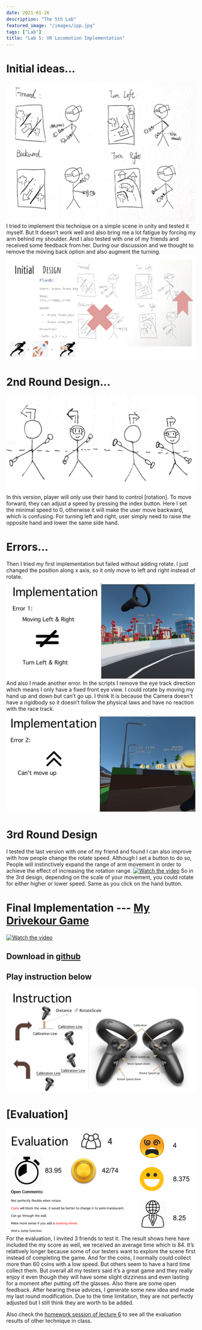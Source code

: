 ```yaml
---
date: 2021-01-26
description: "The 5th Lab"
featured_image: "/images/ipp.jpg"
tags: ["Lab"]
title: "Lab 5: VR Locomotion Implementation"
---
```


# Initial ideas...
![rocketer](/images/courses/igd301/P4/rocketer.JPG)  
I tried to implement this technique on a simple scene in unity and tested it myself.  But It doesn’t work well and also bring me a lot fatigue by forcing my arm behind my shoulder. And I also tested with one of my friends and received some feedback from her. During our discussion and we thought to remove the moving back option and also augment the turning. 
![rocketer](/images/courses/igd301/P5/initial.png)   
# 2nd Round Design...
![drive](/images/courses/igd301/P5/2nd.JPG)   
In this version, player will only use their hand to control [rotation]. To move forward, they can adjust a speed by pressing the index button. Here I set the minimal speed to 0, otherwise it will make the user move backward, which is confusing.
For turning left and right, user simply need to raise the opposite hand and lower the same side hand. 
# Errors...
Then I tried my first implementation but failed without adding rotate. I just changed the position along x axis, so it only move to left and right instead of rotate.
![err](/images/courses/igd301/P5/error1.png)   
And also I made another error. In the scripts I remove the eye track direction which means I only have a fixed front eye view. I could rotate by moving my hand up and down but can’t go up. I think It is because the Camera doesn't have a rigidbody so it doesn’t follow the physical laws and have no reaction with the race track.
![err](/images/courses/igd301/P5/error2.png)   
# 3rd Round Design
I tested the last version with one of my friend and found I can also improve with how people change the rotate speed. Although I set a button to do so, People will instinctively expand the range of arm movement in order to achieve the effect of increasing the rotation range.
[![Watch the video](http://img.youtube.com/vi/OVQjoorfXuc/0.jpg)](https://youtu.be/OVQjoorfXuc)
So in the 3rd design, depending on the scale of your movement, you could rotate for either higher or lower speed.  Same as you click on the hand button.


# Final Implementation --- [My Drivekour Game](https://www.youtube.com/watch?v=wKmwVckSEc8)
[![Watch the video](http://img.youtube.com/vi/wKmwVckSEc8/0.jpg)](https://www.youtube.com/watch?v=wKmwVckSEc8)

## Download in [github](https://github.com/winsa24/VRParkou)
## Play instruction below
![ins](/images/courses/igd301/P5/instruction.png)  

# [Evaluation]
![eva](/images/courses/igd301/L6/myEva.png) 
For the evaluation, I invited 3 friends to test it. The result shows here have included the my score as well, we received an average time which is 84. It’s relatively longer because some of our testers want to explore the scene first instead of completing the game. 
And for the coins, I normally could collect more than 60 coins with a low speed. But others seem to have a hard time collect them. 
But overall all my testers said it’s a great game and they really enjoy it even though they will have some slight dizziness and even lasting for a moment after putting off the glasses.
Also there are some open feedback. After hearing these advices, I generate some new idea and made my last round modification. Due to the time limitation, they are not perfectly adjusted but I still think they are worth to be added. 

Also check the [homework session of lecture 6](https://winsa24.github.io/courses/igd301/l6/) to see all the evaluation results of other technique in class.
